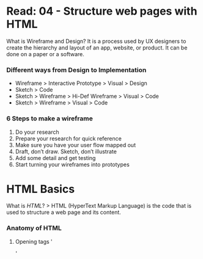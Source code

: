 # Read: 04 - Structure web pages with HTML

What is Wireframe and Design? It is a process used by UX designers to create the hierarchy and layout of an app, website, or product. It can be done on a paper or a software.

### Different ways from Design to Implementation

- Wireframe > Interactive Prototype > Visual > Design 
- Sketch > Code
- Sketch > Wireframe > Hi-Def Wireframe > Visual > Code
- Sketch > Wireframe > Visual > Code 


### 6 Steps to make a wireframe
1. Do your research
2. Prepare your research for quick reference
3. Make sure you have your user flow mapped out
4. Draft, don’t draw. Sketch, don’t illustrate
5. Add some detail and get testing
6. Start turning your wireframes into prototypes

# HTML Basics

What is _HTML_?  > HTML (HyperText Markup Language) is the code that is used to structure a web page and its content.

### Anatomy of HTML

1. Opening tags '<p>'

    





